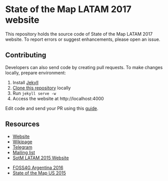 # State of the Map LATAM 2017 website

This repository holds the source code of State of the Map LATAM 2017 website. To report errors or suggest enhancements, please open an issue.

## Contributing

Developers can also send code by creating pull requests. To make changes locally, prepare environment:

1. Install [Jekyll](https://jekyllrb.com/docs/installation/)
2. [Clone this repository](https://help.github.com/articles/cloning-a-repository/) locally
3. Run `jekyll serve -w`
4. Access the website at http://localhost:4000

Edit code and send your PR using this [guide](https://help.github.com/articles/using-pull-requests/).

## Resources

* [Website](http://state.osmlatam.org/)
* [Wikipage](http://wiki.openstreetmap.org/wiki/State_Of_The_Map_Latam_2017)
* [Telegram](https://telegram.me/OSMLatam)
* [Mailing list](https://lists.openstreetmap.org/listinfo/talk-latam)
* [SotM LATAM 2015 Website](http://www.openstreetmap.cl/sotm)
- [FOSS4G Argentina 2016](http://www.foss4g-ar.org)
- [State of the Map US 2015](http://stateofthemap.us/2015)

